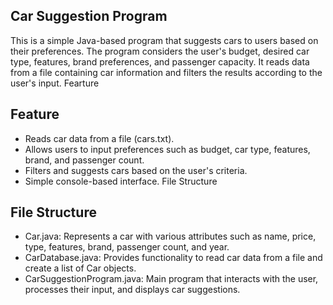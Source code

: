 ## Car Suggestion Program
This is a simple Java-based program that suggests cars to users based on their preferences. The program considers the user's budget, desired car type, features, brand preferences, and passenger capacity. It reads data from a file containing car information and filters the results according to the user's input.
Fearture

## Feature
* Reads car data from a file (cars.txt).
* Allows users to input preferences such as budget, car type, features, brand, and passenger count.
* Filters and suggests cars based on the user's criteria.
* Simple console-based interface.
File Structure

## File Structure
* Car.java: Represents a car with various attributes such as name, price, type, features, brand, passenger count, and year.
* CarDatabase.java: Provides functionality to read car data from a file and create a list of Car objects.
* CarSuggestionProgram.java: Main program that interacts with the user, processes their input, and displays car suggestions.
